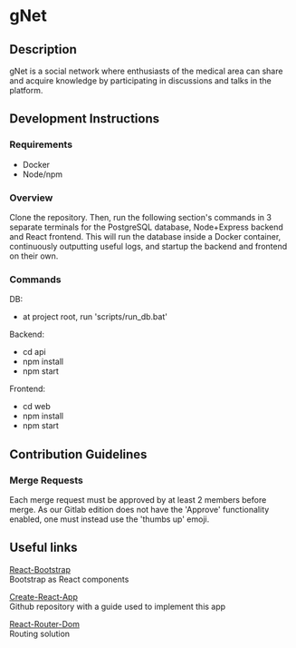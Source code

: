 gNet
====

Description
-----------
gNet is a social network where enthusiasts of the medical area can share and acquire knowledge by participating in discussions and talks in the platform.

Development Instructions
------------

### Requirements
- Docker
- Node/npm

### Overview

Clone the repository. Then, run the following section's commands in 3 separate terminals for the PostgreSQL database, Node+Express backend and React frontend.
This will run the database inside a Docker container, continuously outputting useful logs, and startup the backend and frontend on their own.

### Commands
DB:
- at project root, run 'scripts/run_db.bat'

Backend:
- cd api
- npm install
- npm start

Frontend:
- cd web
- npm install
- npm start

Contribution Guidelines
------------

### Merge Requests
Each merge request must be approved by at least 2 members before merge. As our Gitlab edition does not have the 'Approve' functionality enabled, one must instead use the 'thumbs up' emoji.

Useful links
------------
[React-Bootstrap](https://react-bootstrap.github.io/components/alerts) \
Bootstrap as React components 

[Create-React-App](https://github.com/wmonk/create-react-app-typescript/blob/master/template/README.md#folder-structure) \
Github repository with a guide used to implement this app 

[React-Router-Dom](https://reacttraining.com/react-router/) \
Routing solution